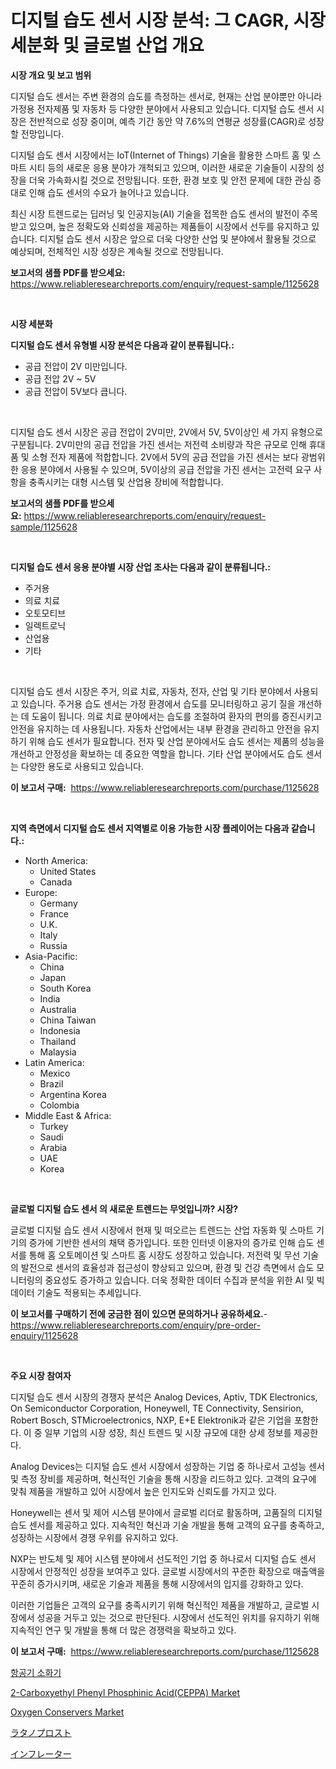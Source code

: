 <p><h1>디지털 습도 센서 시장 분석: 그 CAGR, 시장 세분화 및 글로벌 산업 개요</h1></p><p><strong>시장 개요 및 보고 범위</strong></p>
<p><p>디지털 습도 센서는 주변 환경의 습도를 측정하는 센서로, 현재는 산업 분야뿐만 아니라 가정용 전자제품 및 자동차 등 다양한 분야에서 사용되고 있습니다. 디지털 습도 센서 시장은 전반적으로 성장 중이며, 예측 기간 동안 약 7.6%의 연평균 성장률(CAGR)로 성장할 전망입니다.</p><p>디지털 습도 센서 시장에서는 IoT(Internet of Things) 기술을 활용한 스마트 홈 및 스마트 시티 등의 새로운 응용 분야가 개척되고 있으며, 이러한 새로운 기술들이 시장의 성장을 더욱 가속화시킬 것으로 전망됩니다. 또한, 환경 보호 및 안전 문제에 대한 관심 증대로 인해 습도 센서의 수요가 늘어나고 있습니다.</p><p>최신 시장 트렌드로는 딥러닝 및 인공지능(AI) 기술을 접목한 습도 센서의 발전이 주목받고 있으며, 높은 정확도와 신뢰성을 제공하는 제품들이 시장에서 선두를 유지하고 있습니다. 디지털 습도 센서 시장은 앞으로 더욱 다양한 산업 및 분야에서 활용될 것으로 예상되며, 전체적인 시장 성장은 계속될 것으로 전망됩니다.</p></p>
<p><strong>보고서의 샘플 PDF를 받으세요:</strong> <a href="https://www.reliableresearchreports.com/enquiry/request-sample/1125628">https://www.reliableresearchreports.com/enquiry/request-sample/1125628</a></p>
<p>&nbsp;</p>
<p><strong>시장 세분화</strong></p>
<p><strong>디지털 습도 센서 유형별 시장 분석은 다음과 같이 분류됩니다.:</strong></p>
<p><ul><li>공급 전압이 2V 미만입니다.</li><li>공급 전압 2V ~ 5V</li><li>공급 전압이 5V보다 큽니다.</li></ul></p>
<p>&nbsp;</p>
<p><p>디지털 습도 센서 시장은 공급 전압이 2V미만, 2V에서 5V, 5V이상인 세 가지 유형으로 구분됩니다. 2V미만의 공급 전압을 가진 센서는 저전력 소비량과 작은 규모로 인해 휴대품 및 소형 전자 제품에 적합합니다. 2V에서 5V의 공급 전압을 가진 센서는 보다 광범위한 응용 분야에서 사용될 수 있으며, 5V이상의 공급 전압을 가진 센서는 고전력 요구 사항을 충족시키는 대형 시스템 및 산업용 장비에 적합합니다.</p></p>
<p><strong>보고서의 샘플 PDF를 받으세요:</strong>&nbsp;<a href="https://www.reliableresearchreports.com/enquiry/request-sample/1125628">https://www.reliableresearchreports.com/enquiry/request-sample/1125628</a></p>
<p>&nbsp;</p>
<p><strong> 디지털 습도 센서 응용 분야별 시장 산업 조사는 다음과 같이 분류됩니다.:</strong></p>
<p><ul><li>주거용</li><li>의료 치료</li><li>오토모티브</li><li>일렉트로닉</li><li>산업용</li><li>기타</li></ul></p>
<p>&nbsp;</p>
<p><p>디지털 습도 센서 시장은 주거, 의료 치료, 자동차, 전자, 산업 및 기타 분야에서 사용되고 있습니다. 주거용 습도 센서는 가정 환경에서 습도를 모니터링하고 공기 질을 개선하는 데 도움이 됩니다. 의료 치료 분야에서는 습도를 조절하여 환자의 편의를 증진시키고 안전을 유지하는 데 사용됩니다. 자동차 산업에서는 내부 환경을 관리하고 안전을 유지하기 위해 습도 센서가 필요합니다. 전자 및 산업 분야에서도 습도 센서는 제품의 성능을 개선하고 안정성을 확보하는 데 중요한 역할을 합니다. 기타 산업 분야에서도 습도 센서는 다양한 용도로 사용되고 있습니다.</p></p>
<p><strong>이 보고서 구매:</strong>&nbsp; <a href="https://www.reliableresearchreports.com/purchase/1125628">https://www.reliableresearchreports.com/purchase/1125628</a></p>
<p>&nbsp;</p>
<p><strong>지역 측면에서 디지털 습도 센서 지역별로 이용 가능한 시장 플레이어는 다음과 같습니다.:</strong></p>
<p><ul>
    <li>
        North America:
        <ul>
            <li>United States</li>
            <li>Canada</li>
        </ul>
    </li>
    <li>
        Europe:
        <ul>
            <li>Germany</li>
            <li>France</li>
            <li>U.K.</li>
            <li>Italy</li>
            <li>Russia</li>
        </ul>
    </li>
    <li>
        Asia-Pacific:
        <ul>
            <li>China</li>
            <li>Japan</li>
            <li>South Korea</li>
            <li>India</li>
            <li>Australia</li>
            <li>China Taiwan</li>
            <li>Indonesia</li>
            <li>Thailand</li>
            <li>Malaysia</li>
        </ul>
    </li>
    <li>
        Latin America:
        <ul>
            <li>Mexico</li>
            <li>Brazil</li>
            <li>Argentina Korea</li>
            <li>Colombia</li>
        </ul>
    </li>
    <li>
        Middle East & Africa:
        <ul>
            <li>Turkey</li>
            <li>Saudi</li>
            <li>Arabia</li>
            <li>UAE</li>
            <li>Korea</li>
        </ul>
    </li>
    </ul></p>
<p>&nbsp;</p>
<p><strong>글로벌 디지털 습도 센서 의 새로운 트렌드는 무엇입니까? 시장?</strong></p>
<p><p>글로벌 디지털 습도 센서 시장에서 현재 및 떠오르는 트렌드는 산업 자동화 및 스마트 기기의 증가에 기반한 센서의 채택 증가입니다. 또한 인터넷 이용자의 증가로 인해 습도 센서를 통해 홈 오토메이션 및 스마트 홈 시장도 성장하고 있습니다. 저전력 및 무선 기술의 발전으로 센서의 효율성과 접근성이 향상되고 있으며, 환경 및 건강 측면에서 습도 모니터링의 중요성도 증가하고 있습니다. 더욱 정확한 데이터 수집과 분석을 위한 AI 및 빅데이터 기술도 적용되는 추세입니다.</p></p>
<p><strong>이 보고서를 구매하기 전에 궁금한 점이 있으면 문의하거나 공유하세요.</strong>- <a href="https://www.reliableresearchreports.com/enquiry/pre-order-enquiry/1125628">https://www.reliableresearchreports.com/enquiry/pre-order-enquiry/1125628</a></p>
<p>&nbsp;</p>
<p><strong>주요 시장 참여자</strong></p>
<p><p>디지털 습도 센서 시장의 경쟁자 분석은 Analog Devices, Aptiv, TDK Electronics, On Semiconductor Corporation, Honeywell, TE Connectivity, Sensirion, Robert Bosch, STMicroelectronics, NXP, E+E Elektronik과 같은 기업을 포함한다. 이 중 일부 기업의 시장 성장, 최신 트렌드 및 시장 규모에 대한 상세 정보를 제공한다.</p><p>Analog Devices는 디지털 습도 센서 시장에서 성장하는 기업 중 하나로서 고성능 센서 및 측정 장비를 제공하며, 혁신적인 기술을 통해 시장을 리드하고 있다. 고객의 요구에 맞춰 제품을 개발하고 있어 시장에서 높은 인지도와 신뢰도를 가지고 있다.</p><p>Honeywell는 센서 및 제어 시스템 분야에서 글로벌 리더로 활동하며, 고품질의 디지털 습도 센서를 제공하고 있다. 지속적인 혁신과 기술 개발을 통해 고객의 요구를 충족하고, 성장하는 시장에서 경쟁 우위를 유지하고 있다.</p><p>NXP는 반도체 및 제어 시스템 분야에서 선도적인 기업 중 하나로서 디지털 습도 센서 시장에서 안정적인 성장을 보여주고 있다. 글로벌 시장에서의 꾸준한 확장으로 매출액을 꾸준히 증가시키며, 새로운 기술과 제품을 통해 시장에서의 입지를 강화하고 있다.</p><p>이러한 기업들은 고객의 요구를 충족시키기 위해 혁신적인 제품을 개발하고, 글로벌 시장에서 성공을 거두고 있는 것으로 판단된다. 시장에서 선도적인 위치를 유지하기 위해 지속적인 연구 및 개발을 통해 더 많은 경쟁력을 확보하고 있다.</p></p>
<p><strong>이 보고서 구매:</strong>&nbsp;&nbsp;<a href="https://www.reliableresearchreports.com/purchase/1125628">https://www.reliableresearchreports.com/purchase/1125628</a></p>
<p><p><a href="https://github.com/laholand/Market-Research-Report-List-2/blob/main/3481797189518.md">항공기 소화기</a></p><p><a href="https://meowing-lemming-dd3.notion.site/2-Carboxyethyl-Phenyl-Phosphinic-Acid-CEPPA-Market-A-Comprehensive-Report-of-its-Market-Share-Gr-e71894938e50491ea41c0966a25b36c2">2-Carboxyethyl Phenyl Phosphinic Acid(CEPPA) Market</a></p><p><a href="https://issuu.com/reportprime-2/docs/oxygen-conservers-market-size-2030.pptx">Oxygen Conservers Market</a></p><p><a href="https://github.com/zjkmgcs938405/Market-Research-Report-List-1/blob/main/8587844189704.md">ラタノプロスト</a></p><p><a href="https://github.com/mohamedbakry57/Market-Research-Report-List-2/blob/main/1089887189703.md">インフレーター</a></p></p>
